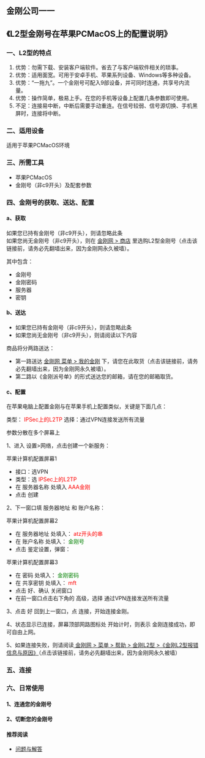 ## 金刚公司一一

## 《L2型金刚号在苹果PCMacOS上的配置说明》
### 一、L2型的特点

1. 优势：勿需下载、安装客户端软件。省去了与客户端软件相关的琐事。
2. 优势：适用面宽。可用于安卓手机、苹果系列设备、Windows等多种设备。
3. 优势：“一拖九”。一个金刚号可配入9部设备，并可同时连通，共享号内流量。
4. 优势：操作简单，极易上手。在您的手机等设备上配置几条参数即可使用。
4. 不足：连接易中断，中断后需要手动重连。在信号较弱、信号源切换、手机黑屏时，连接将中断。


### 二、适用设备
适用于苹果PCMacOS环境

### 三、所需工具
- 苹果PCMacOS
- 金刚号（非c9开头）及配套参数



### 四、金刚号的获取、送达、配置
#### a、获取

如果您已持有金刚号（非c9开头），则请忽略此条<br>
如果您尚无金刚号（非c9开头），则在 [金刚网 > 商店](https://www.atozitpro.net/zh/shop/) 里选购L2型金刚号（点击该链接前，请务必先翻墙出来，因为金刚网永久被墙）。 

其中包含：<br>
- 金刚号<br>
- 金刚密码<br>
- 服务器<br>
- 密钥<br>



#### b、送达

- 如果您已持有金刚号（非c9开头），则请忽略此条<br>
- 如果您尚无金刚号（非c9开头），则请阅读以下内容<br>

商品将分两路送达：
- 第一路送达 [金刚网 菜单 > 我的金刚](https://www.atozitpro.net/zh/my-account/) 下，请您在此取货（点击该链接前，请务必先翻墙出来，因为金刚网永久被墙）。
- 第二路以《金刚派号单》的形式送达您的邮箱，请在您的邮箱取货。

#### c、配置

在苹果电脑上配置金刚与在苹果手机上配置类似，关键是下面几点：

类型：<font color="Red"> IPSec上的L2TP </font>
选择：通过VPN连接发送所有流量

参数分散在多个屏幕上

1、进入 设置>网络，点击创建一个新服务：

苹果计算机配置屏幕1<br>
- 接口：选VPN<br>
- 类型：选<font color="Red"> IPSec上的L2TP </font><br>
- 在 服务器名称 处填入<font color="Red"> AAA金刚 </font><br>
- 点击 创建<br>



     
2、下一窗口填 服务器地址 和 账户名称：

苹果计算机配置屏幕2<br>
- 在 服务器地址 处填入：<font color="Red"> atz开头的串 </font>
- 在 账户名称 处填入：<font color="Green"> 金刚号 </font>
- 点击 鉴定设置，弹窗：


苹果计算机配置屏幕3<br>
- 在 密码 处填入：<font color="Green"> 金刚密码 </font>
- 在 共享密钥 处填入：<font color="Red"> mft </font>
- 点击 好、确认 关闭窗口
- 在前一窗口点击右下角的 高级，选择 通过VPN连接发送所有流量

3、点击 好 回到上一窗口，点 连接，开始连接金刚。

4、状态显示已连接，屏幕顶部网路图标处 开始计时，则表示 金刚连接成功，即可自由上网。

5、如果连接失败，则请阅读[ 金刚网 > 菜单 > 帮助 > 金刚L2型 >《金刚L2型报错信息与原因》](https://www.atozitpro.net/zh/%e9%87%91%e5%88%9al2%e5%9e%8b%e6%8a%a5%e9%94%99%e4%bf%a1%e6%81%af%e4%b8%8e%e5%8e%9f%e5%9b%a0/)（点击该链接前，请务必先翻墙出来，因为金刚网永久被墙）



### 五、连接



### 六、日常使用

#### 1、连通您的金刚号



#### 2、切断您的金刚号

#### 推荐阅读
- [ 问题与解答 ](https://a2zitpro.github.io/web/问题与解答)

